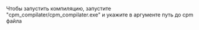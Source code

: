 Чтобы запустить компиляцию, запустите "cpm_compilater/cpm_compilater.exe" и укажите в аргументе путь до cpm файла
